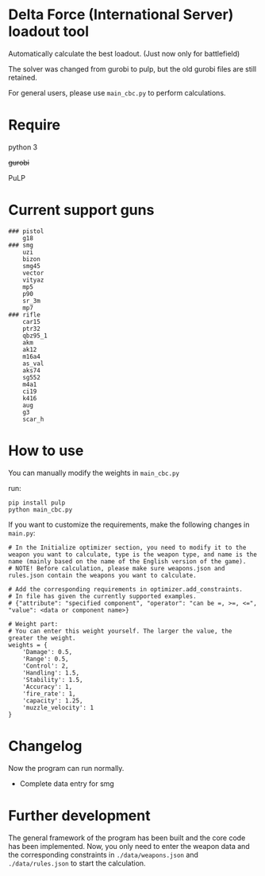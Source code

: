 <!--
 * @Author: @ydzat
 * @Date: 2024-12-13 17:21:20
 * @LastEditors: @ydzat
 * @LastEditTime: 2024-12-18 00:20:43
 * @Description: 
-->
# Delta Force (International Server) loadout tool
Automatically calculate the best loadout. (Just now only for battlefield)

The solver was changed from gurobi to pulp, but the old gurobi files are still retained.

For general users, please use `main_cbc.py` to perform calculations.

# Require

python 3

~~gurobi~~

PuLP

# Current support guns
```
### pistol
    g18
### smg
    uzi
    bizon
    smg45
    vector
    vityaz
    mp5
    p90
    sr_3m
    mp7
### rifle
    car15
    ptr32
    qbz95_1
    akm
    ak12
    m16a4
    as_val
    aks74
    sg552
    m4a1
    ci19
    k416
    aug
    g3
    scar_h
```


# How to use
You can manually modify the weights in `main_cbc.py`




run:
```
pip install pulp
python main_cbc.py
```

If you want to customize the requirements, make the following changes in `main.py`:

```
# In the Initialize optimizer section, you need to modify it to the weapon you want to calculate, type is the weapon type, and name is the name (mainly based on the name of the English version of the game).
# NOTE! Before calculation, please make sure weapons.json and rules.json contain the weapons you want to calculate.

# Add the corresponding requirements in optimizer.add_constraints. 
# In file has given the currently supported examples.
# {"attribute": "specified component", "operator": "can be =, >=, <=", "value": <data or component name>}

# Weight part: 
# You can enter this weight yourself. The larger the value, the greater the weight.
weights = {
    'Damage': 0.5,
    'Range': 0.5,
    'Control': 2,
    'Handling': 1.5,
    'Stability': 1.5,
    'Accuracy': 1,
    'fire_rate': 1,
    'capacity': 1.25,
    'muzzle_velocity': 1
}
```

# Changelog
Now the program can run normally. 

+ Complete data entry for smg

# Further development
The general framework of the program has been built and the core code has been implemented. Now, you only need to enter the weapon data and the corresponding constraints in `./data/weapons.json` and `./data/rules.json` to start the calculation.


